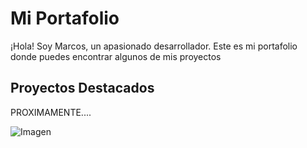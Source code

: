 # Mi Portafolio

¡Hola! Soy Marcos, un apasionado desarrollador. Este es mi portafolio donde puedes encontrar algunos de mis proyectos 

## Proyectos Destacados
PROXIMAMENTE....




![Imagen](https://i.etsystatic.com/32887768/r/il/528684/3732159293/il_1080xN.3732159293_61i5.jpg)




